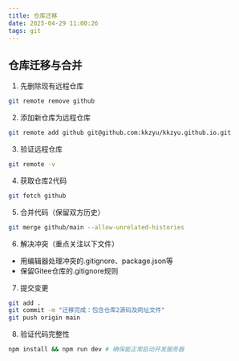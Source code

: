 ```yaml
---
title: 仓库迁移
date: 2025-04-29 11:00:26
tags: git
---
```

## 仓库迁移与合并
1. 先删除现有远程仓库
```bash
git remote remove github
```
2. 添加新仓库为远程仓库
```bash
git remote add github git@github.com:kkzyu/kkzyu.github.io.git
```
3. 验证远程仓库
```bash
git remote -v
```
4. 获取仓库2代码
```bash
git fetch github
```
5. 合并代码（保留双方历史）
```bash
git merge github/main --allow-unrelated-histories
```
6. 解决冲突（重点关注以下文件）
- 用编辑器处理冲突的.gitignore、package.json等
- 保留Gitee仓库的.gitignore规则

7. 提交变更
```bash
git add .
git commit -m "迁移完成：包含仓库2源码及网址文件"
git push origin main
```
8. 验证代码完整性
```bash
npm install && npm run dev # 确保能正常启动开发服务器
```